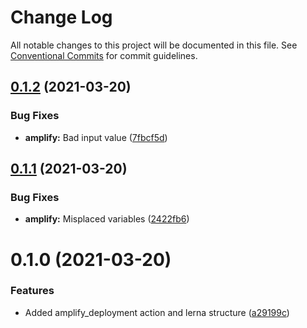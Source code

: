 # Change Log

All notable changes to this project will be documented in this file.
See [Conventional Commits](https://conventionalcommits.org) for commit guidelines.

## [0.1.2](https://github.com/luisgreen/aws-actions/compare/v0.1.1...v0.1.2) (2021-03-20)


### Bug Fixes

* **amplify:** Bad input value ([7fbcf5d](https://github.com/luisgreen/aws-actions/commit/7fbcf5d05435e1b48b5c06893fd29c8cd937b177))





## [0.1.1](https://github.com/luisgreen/aws-actions/compare/v0.0.2...v0.1.1) (2021-03-20)


### Bug Fixes

* **amplify:** Misplaced variables ([2422fb6](https://github.com/luisgreen/aws-actions/commit/2422fb6aa1ce39590431774516fa7c53fef403dd))





# 0.1.0 (2021-03-20)


### Features

* Added amplify_deployment action and lerna structure ([a29199c](https://github.com/luisgreen/aws-actions/commit/a29199c16e5e87ea9d893248446262c5cdbe7cb5))
